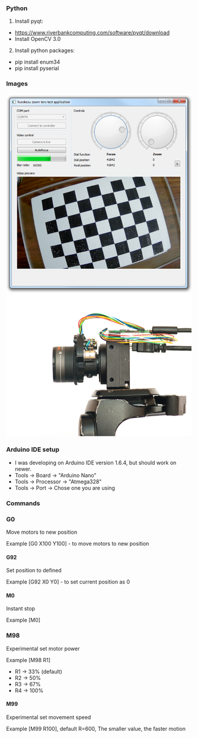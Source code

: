 ### Python

1. Install pyqt:
  * https://www.riverbankcomputing.com/software/pyqt/download
  * Install OpenCV 3.0


2. Install python packages:
  * pip install enum34
  * pip install pyserial


### Images
<img src="images/v0.4_view.png" width="500px"/>

<img src="images/IMG_1421_2r.jpg" width="500px"/>


### Arduino IDE setup
  * I was developing on Arduino IDE version 1.6.4, but should work on newer. 
  * Tools -> Board -> "Arduino Nano"
  * Tools -> Processor -> "Atmega328"
  * Tools -> Port -> Chose one you are using

### Commands
### G0
Move motors to new position
   
Example [G0 X100 Y100] - to move motors to new position

#### G92
Set position to defined

Example [G92 X0 Y0] - to set current position as 0

#### M0 
Instant stop

Example [M0]

### M98
Experimental set motor power

Example [M98 R1]
 * R1 -> 33% (default)
 * R2 -> 50%
 * R3 -> 67%
 * R4 -> 100%
 
#### M99
Experimental set movement speed

Example [M99 R100], default R=600, The smaller value, the faster motion
